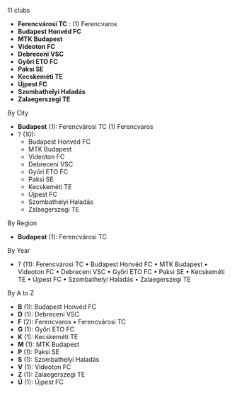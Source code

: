 11 clubs

- **Ferencvárosi TC** : (1) Ferencvaros
- **Budapest Honvéd FC**
- **MTK Budapest**
- **Videoton FC**
- **Debreceni VSC**
- **Győri ETO FC**
- **Paksi SE**
- **Kecskeméti TE**
- **Újpest FC**
- **Szombathelyi Haladás**
- **Zalaegerszegi TE**




By City

- **Budapest** (1): Ferencvárosi TC  (1) Ferencvaros
- ? (10): 
  - Budapest Honvéd FC 
  - MTK Budapest 
  - Videoton FC 
  - Debreceni VSC 
  - Győri ETO FC 
  - Paksi SE 
  - Kecskeméti TE 
  - Újpest FC 
  - Szombathelyi Haladás 
  - Zalaegerszegi TE 




By Region

- **Budapest** (1):   Ferencvárosi TC




By Year

- ? (11):   Ferencvárosi TC • Budapest Honvéd FC • MTK Budapest • Videoton FC • Debreceni VSC • Győri ETO FC • Paksi SE • Kecskeméti TE • Újpest FC • Szombathelyi Haladás • Zalaegerszegi TE






By A to Z

- **B** (1): Budapest Honvéd FC
- **D** (1): Debreceni VSC
- **F** (2): Ferencvaros • Ferencvárosi TC
- **G** (1): Győri ETO FC
- **K** (1): Kecskeméti TE
- **M** (1): MTK Budapest
- **P** (1): Paksi SE
- **S** (1): Szombathelyi Haladás
- **V** (1): Videoton FC
- **Z** (1): Zalaegerszegi TE
- **Ú** (1): Újpest FC




